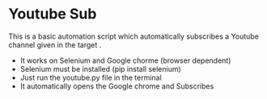 # Youtube Sub

This is a basic automation script which automatically
subscribes a Youtube channel given in the target .

* It works on Selenium and Google chorme (browser dependent)
* Selenium must be installed (pip install selenium)
* Just run the youtube.py file in the terminal
* It automatically opens the Google chrome and Subscribes


